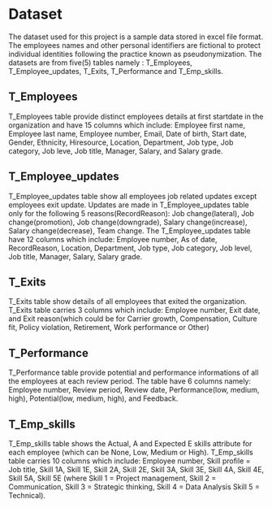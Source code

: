 # Dataset

The dataset used for this project is a sample data stored in excel file format. The employees names and other personal identifiers are fictional to protect individual identities following the practice known as pseudonymization.
The datasets are from five(5) tables namely : T_Employees, T_Employee_updates, T_Exits, T_Performance and T_Emp_skills.

## T_Employees
T_Employees table provide distinct employees details at first startdate in the organization and have 15 columns which include: 
Employee first name,  Employee last name, Employee number, Email, Date of birth, Start date, Gender, Ethnicity, Hiresource, Location, Department, Job type, Job category, Job leve, Job title, Manager, Salary, and Salary grade.

## T_Employee_updates
T_Employee_updates table show all employees job related updates except employees exit update. Updates are made in T_Employee_updates table only for the following 5 reasons(RecordReason): Job change(lateral), Job change(promotion), Job change(downgrade),
Salary change(increase), Salary change(decrease), Team change. The T_Employee_updates table have 12 columns which include:
Employee number, As of date, RecordReason, Location, Department, Job type, Job category, Job level, Job title, Manager, Salary, Salary grade. 

## T_Exits
T_Exits table show details of all employees that exited the organization. T_Exits table carries 3 columns which include: Employee number, Exit date, and Exit reason(which could be for Carrier growth, Compensation, Culture fit, Policy violation, Retirement, 
Work performance or Other)

## T_Performance
T_Performance table provide potential and performance informations of all the employees at each review period. The table have 6 columns namely: Employee number, Review period, Review date, Performance(low, medium, high), Potential(low, medium, high), and Feedback.

## T_Emp_skills
T_Emp_skills table shows the Actual, A and Expected E skills attribute for each employee (which can be None, Low, Medium or High). T_Emp_skills table carries 10 columns which include: 
Employee number, Skill profile = Job title, Skill 1A, Skill 1E, Skill 2A, Skill 2E, Skill 3A, Skill 3E, Skill 4A, Skill 4E, Skill 5A, Skill 5E (where Skill 1 = Project management, Skill 2 = Communication, Skill 3 = Strategic thinking, Skill 4 = Data Analysis
Skill 5 = Technical).
